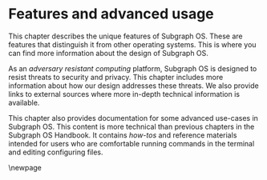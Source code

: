 # Features and advanced usage

This chapter describes the unique features of Subgraph OS. These are features
that distinguish it from other operating systems. This is where you can find 
more information about the design of Subgraph OS. 

As an *adversary resistant computing* platform, Subgraph OS is designed to 
resist threats to security and privacy. This chapter includes more information 
about how our design addresses these threats. We also provide links to external 
sources where more in-depth technical information is available.

This chapter also provides documentation for some advanced use-cases in Subgraph 
OS. This content is more technical than previous chapters in the Subgraph OS 
Handbook. It contains *how-tos* and reference materials intended for users who 
are comfortable running commands in the terminal and editing configuring files.

\newpage

